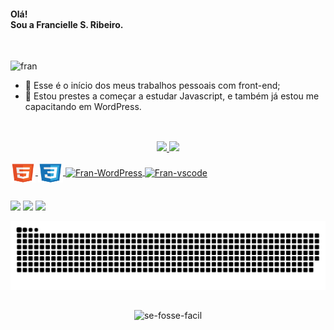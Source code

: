 #### Olá! <br> Sou a Francielle S. Ribeiro. 
<br>

![fran](https://user-images.githubusercontent.com/84882022/146003351-cc5285f5-cf2f-4887-aaf4-e7a652fd6890.jpg)


- 🔭 Esse é o início dos meus trabalhos pessoais com front-end;
- 🌱 Estou prestes a começar a estudar Javascript, e também já estou me capacitando em WordPress.

## 

<br>
<div align="center">
  <a href="https://github.com/FrancielleSoares">
  <img width="49%" src="https://github-readme-stats.vercel.app/api?username=franciellesoares&show_icons=true&theme=merko&include_all_commits=true&count_private=true"/>
  <img width="49%" src="https://github-readme-stats.vercel.app/api/top-langs/?username=franciellesoares&layout=compact&langs_count=7&theme=merko"/>
</div>

<div style="display: inline_block"><br>
    <img align="center" alt="Fran-HTML" height="30" width="40" src="https://raw.githubusercontent.com/devicons/devicon/master/icons/html5/html5-original.svg">
    <img align="center" alt="Fran-CSS" height="30" width="40" src="https://raw.githubusercontent.com/devicons/devicon/master/icons/css3/css3-original.svg">
    <img align="center" alt="Fran-WordPress" height="30" width="40" src="https://cdn.jsdelivr.net/gh/devicons/devicon/icons/wordpress/wordpress-plain.svg">
    <img align="center" alt="Fran-vscode" height="30" width="40" src="https://cdn.jsdelivr.net/gh/devicons/devicon/icons/vscode/vscode-original.svg"/>
</div>
  
  ##
  
<div>
  <a href="https://www.instagram.com/fran.soarees/" target="_blank"><img src="https://img.shields.io/badge/Instagram-E4405F?style=for-the-badge&logo=instagram&logoColor=white" target="_blank"></a>
  <a href="mailto:frangirassoll@gmail.com" target="_blank"><img src="https://img.shields.io/badge/Gmail-D14836?style=for-the-badge&logo=gmail&logoColor=white" target="_blank"></a>
  <a href="https://www.linkedin.com/in/francielle-s-ribeiro-6a74381a4/" target="_blank"><img src="https://img.shields.io/badge/LinkedIn-0077B5?style=for-the-badge&logo=linkedin&logoColor=white" target="_blank"></a>
  
  ![Snake animation](https://github.com/FrancielleSoares/FrancielleSoares/blob/output/github-contribution-grid-snake.svg)
  
</div>

  ##
  
<div align="center">
  
![se-fosse-facil](https://user-images.githubusercontent.com/84882022/146015545-c69d9bf4-8a4b-4ba5-95e5-f40753301c51.jpg)
  
  </div>
